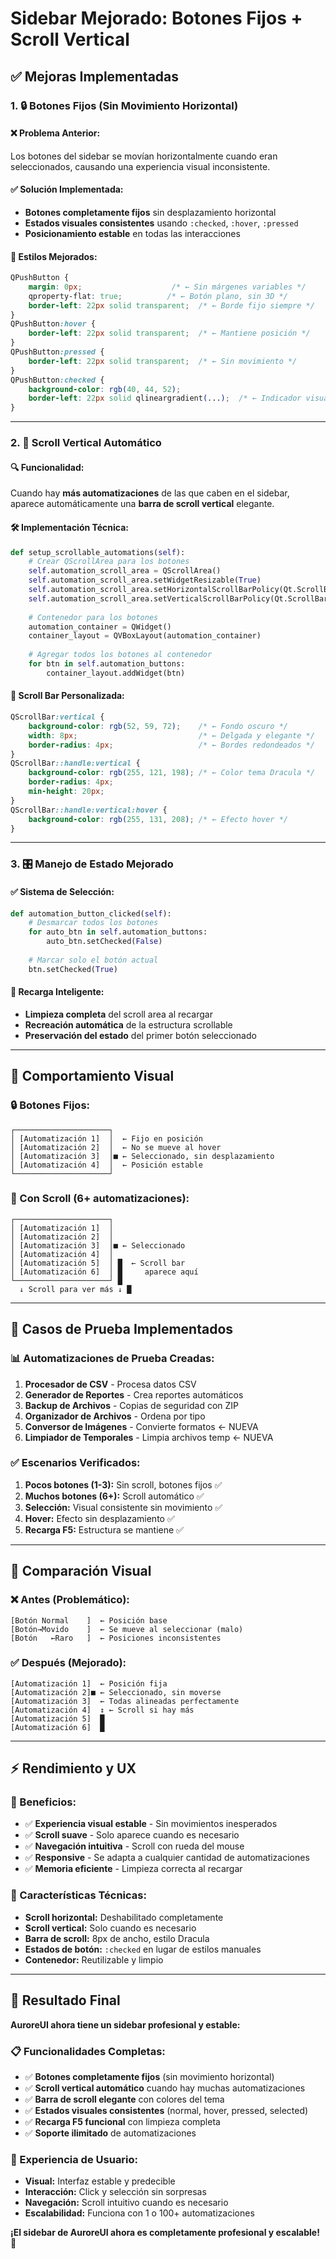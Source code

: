 # Sidebar Mejorado: Botones Fijos + Scroll Vertical

## ✅ **Mejoras Implementadas**

### **1. 🔒 Botones Fijos (Sin Movimiento Horizontal)**

#### **❌ Problema Anterior:**
Los botones del sidebar se movían horizontalmente cuando eran seleccionados, causando una experiencia visual inconsistente.

#### **✅ Solución Implementada:**
- **Botones completamente fijos** sin desplazamiento horizontal
- **Estados visuales consistentes** usando `:checked`, `:hover`, `:pressed`
- **Posicionamiento estable** en todas las interacciones

#### **🎨 Estilos Mejorados:**
```css
QPushButton {
    margin: 0px;                    /* ← Sin márgenes variables */
    qproperty-flat: true;          /* ← Botón plano, sin 3D */
    border-left: 22px solid transparent;  /* ← Borde fijo siempre */
}
QPushButton:hover {
    border-left: 22px solid transparent;  /* ← Mantiene posición */
}
QPushButton:pressed {
    border-left: 22px solid transparent;  /* ← Sin movimiento */
}
QPushButton:checked {
    background-color: rgb(40, 44, 52);
    border-left: 22px solid qlineargradient(...);  /* ← Indicador visual */
}
```

---

### **2. 📜 Scroll Vertical Automático**

#### **🔍 Funcionalidad:**
Cuando hay **más automatizaciones** de las que caben en el sidebar, aparece automáticamente una **barra de scroll vertical** elegante.

#### **🛠 Implementación Técnica:**
```python
def setup_scrollable_automations(self):
    # Crear QScrollArea para los botones
    self.automation_scroll_area = QScrollArea()
    self.automation_scroll_area.setWidgetResizable(True)
    self.automation_scroll_area.setHorizontalScrollBarPolicy(Qt.ScrollBarAlwaysOff)
    self.automation_scroll_area.setVerticalScrollBarPolicy(Qt.ScrollBarAsNeeded)
    
    # Contenedor para los botones
    automation_container = QWidget()
    container_layout = QVBoxLayout(automation_container)
    
    # Agregar todos los botones al contenedor
    for btn in self.automation_buttons:
        container_layout.addWidget(btn)
```

#### **🎨 Scroll Bar Personalizada:**
```css
QScrollBar:vertical {
    background-color: rgb(52, 59, 72);    /* ← Fondo oscuro */
    width: 8px;                           /* ← Delgada y elegante */
    border-radius: 4px;                   /* ← Bordes redondeados */
}
QScrollBar::handle:vertical {
    background-color: rgb(255, 121, 198); /* ← Color tema Dracula */
    border-radius: 4px;
    min-height: 20px;
}
QScrollBar::handle:vertical:hover {
    background-color: rgb(255, 131, 208); /* ← Efecto hover */
}
```

---

### **3. 🎛️ Manejo de Estado Mejorado**

#### **✅ Sistema de Selección:**
```python
def automation_button_clicked(self):
    # Desmarcar todos los botones
    for auto_btn in self.automation_buttons:
        auto_btn.setChecked(False)
    
    # Marcar solo el botón actual
    btn.setChecked(True)
```

#### **🔄 Recarga Inteligente:**
- **Limpieza completa** del scroll area al recargar
- **Recreación automática** de la estructura scrollable
- **Preservación del estado** del primer botón seleccionado

---

## 🎯 **Comportamiento Visual**

### **🔒 Botones Fijos:**
```
┌─────────────────────┐
│ [Automatización 1]  │  ← Fijo en posición
│ [Automatización 2]  │  ← No se mueve al hover
│ [Automatización 3]  │■ ← Seleccionado, sin desplazamiento
│ [Automatización 4]  │  ← Posición estable
└─────────────────────┘
```

### **📜 Con Scroll (6+ automatizaciones):**
```
┌─────────────────────┐
│ [Automatización 1]  │
│ [Automatización 2]  │
│ [Automatización 3]  │■ ← Seleccionado
│ [Automatización 4]  │
│ [Automatización 5]  │ █  ← Scroll bar
│ [Automatización 6]  │ █     aparece aquí
└─────────────────────┘ █
  ↓ Scroll para ver más ↓ █
```

---

## 🧪 **Casos de Prueba Implementados**

### **📊 Automatizaciones de Prueba Creadas:**
1. **Procesador de CSV** - Procesa datos CSV
2. **Generador de Reportes** - Crea reportes automáticos  
3. **Backup de Archivos** - Copias de seguridad con ZIP
4. **Organizador de Archivos** - Ordena por tipo
5. **Conversor de Imágenes** - Convierte formatos ← NUEVA
6. **Limpiador de Temporales** - Limpia archivos temp ← NUEVA

### **✅ Escenarios Verificados:**
1. **Pocos botones (1-3):** Sin scroll, botones fijos ✅
2. **Muchos botones (6+):** Scroll automático ✅  
3. **Selección:** Visual consistente sin movimiento ✅
4. **Hover:** Efecto sin desplazamiento ✅
5. **Recarga F5:** Estructura se mantiene ✅

---

## 🎨 **Comparación Visual**

### **❌ Antes (Problemático):**
```
[Botón Normal    ]  ← Posición base
[Botón→Movido    ]  ← Se mueve al seleccionar (malo)
[Botón   ←Raro   ]  ← Posiciones inconsistentes
```

### **✅ Después (Mejorado):**
```
[Automatización 1]  ← Posición fija
[Automatización 2]■ ← Seleccionado, sin moverse  
[Automatización 3]  ← Todas alineadas perfectamente
[Automatización 4]  ↕ ← Scroll si hay más
[Automatización 5]  █
[Automatización 6]  █
```

---

## ⚡ **Rendimiento y UX**

### **🎯 Beneficios:**
- ✅ **Experiencia visual estable** - Sin movimientos inesperados
- ✅ **Scroll suave** - Solo aparece cuando es necesario
- ✅ **Navegación intuitiva** - Scroll con rueda del mouse
- ✅ **Responsive** - Se adapta a cualquier cantidad de automatizaciones
- ✅ **Memoria eficiente** - Limpieza correcta al recargar

### **🔧 Características Técnicas:**
- **Scroll horizontal:** Deshabilitado completamente
- **Scroll vertical:** Solo cuando es necesario
- **Barra de scroll:** 8px de ancho, estilo Dracula
- **Estados de botón:** `:checked` en lugar de estilos manuales
- **Contenedor:** Reutilizable y limpio

---

## 🚀 **Resultado Final**

**AuroreUI ahora tiene un sidebar profesional y estable:**

### **📋 Funcionalidades Completas:**
- ✅ **Botones completamente fijos** (sin movimiento horizontal)
- ✅ **Scroll vertical automático** cuando hay muchas automatizaciones
- ✅ **Barra de scroll elegante** con colores del tema
- ✅ **Estados visuales consistentes** (normal, hover, pressed, selected)
- ✅ **Recarga F5 funcional** con limpieza completa
- ✅ **Soporte ilimitado** de automatizaciones

### **🎯 Experiencia de Usuario:**
- **Visual:** Interfaz estable y predecible
- **Interacción:** Click y selección sin sorpresas
- **Navegación:** Scroll intuitivo cuando es necesario
- **Escalabilidad:** Funciona con 1 o 100+ automatizaciones

**¡El sidebar de AuroreUI ahora es completamente profesional y escalable!** 🎉